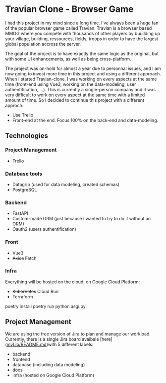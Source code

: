 # Travian Clone - Browser Game

I had this project in my mind since a long time. I've always been a huge fan of the popular browser game called Travian. Travian is a browser based MMOG where you compete with thousands of other players by buuilding up your village, building, ressources, fields, troops in order to have the largest global population accross the server. 

The goal of the project is to have exactly the same logic as the original, but with some UI enhancements, as well as being cross-platform.

The project was on-hold for almost a year due to personnal issues, and I am now going to invest more time in this project and using a different approach. When I started Travian-clone, I was working on every aspects at the same time (front-end using Vue3, working on the data-modeling, user authentification, ...). This is currently a single-person company and it was very difficult to work on every aspect at the same time with a limited amount of time. So I decided to continue this project with a different approch:
- Use Trello
- Front-end at the end. Focus 100% on the back-end and data-modeling. 

## Technologies  
### Project Management
- Trello

### Database tools
- Datagrip (used for data modeling, created schemas)
- PostgreSQL

### Backend
- FastAPI
- Custom-made ORM (just because I wanted to try to do it without an ORM)
- Oauth2 (users authentification) 

### Front
- Vue3
- ~~Axios~~ Fetch 

### Infra
Everything will be hosted on the cloud, on Google Cloud Platform:
- ~~Kubernetes~~ Cloud Run  
- Terraform 


poetry install
poetry run python asgi.py

## Project Management 

We are using the free version of Jira to plan and manage our workload. Currently, there is a single Jira board avaibale [here] ([myLib/README.md](https://trello.com/b/v930U8AG/travian
))with 5 different labels:
- backend
- frontend
- database (including data modeling)
- docs
- infra (hosted on Google Cloud Platform)


